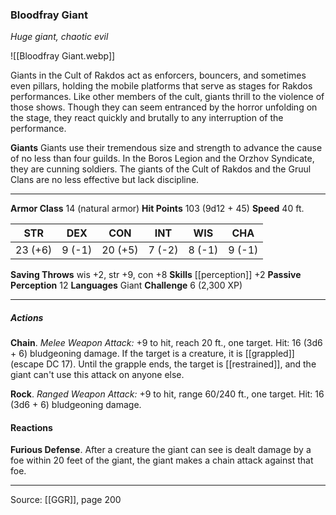 ### Bloodfray Giant
_Huge giant, chaotic evil_

![[Bloodfray Giant.webp]]

Giants in the Cult of Rakdos act as enforcers, bouncers, and sometimes even pillars, holding the mobile platforms that serve as stages for Rakdos performances. Like other members of the cult, giants thrill to the violence of those shows. Though they can seem entranced by the horror unfolding on the stage, they react quickly and brutally to any interruption of the performance.


**Giants** Giants use their tremendous size and strength to advance the cause of no less than four guilds. In the Boros Legion and the Orzhov Syndicate, they are cunning soldiers. The giants of the Cult of Rakdos and the Gruul Clans are no less effective but lack discipline.






---

**Armor Class** 14 (natural armor)
**Hit Points** 103 (9d12 + 45)
**Speed** 40 ft.

| STR     | DEX     | CON     | INT     | WIS     | CHA     |
|---------|---------|---------|---------|---------|---------|
| 23 (+6) | 9 (-1) | 20 (+5) | 7 (-2) | 8 (-1) | 9 (-1) |

**Saving Throws** wis +2, str +9, con +8
**Skills** [[perception]] +2
**Passive Perception** 12
**Languages** Giant
**Challenge** 6 (2,300 XP)

---

##### Actions
**Chain**. _Melee Weapon Attack:_ +9 to hit, reach 20 ft., one target. Hit: 16 (3d6 + 6) bludgeoning damage. If the target is a creature, it is [[grappled]] (escape DC 17). Until the grapple ends, the target is [[restrained]], and the giant can't use this attack on anyone else.

**Rock**. _Ranged Weapon Attack:_ +9 to hit, range 60/240 ft., one target. Hit: 16 (3d6 + 6) bludgeoning damage.

#### Reactions
**Furious Defense**. After a creature the giant can see is dealt damage by a foe within 20 feet of the giant, the giant makes a chain attack against that foe.


---

Source: [[GGR]], page 200